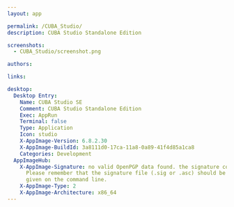 ```yaml
---
layout: app

permalink: /CUBA_Studio/
description: CUBA Studio Standalone Edition

screenshots:
  - CUBA_Studio/screenshot.png

authors:

links:

desktop:
  Desktop Entry:
    Name: CUBA Studio SE
    Comment: CUBA Studio Standalone Edition
    Exec: AppRun
    Terminal: false
    Type: Application
    Icon: studio
    X-AppImage-Version: 6.8.2.30
    X-AppImage-BuildId: 3a8111d0-17ca-11a8-0a89-41f4d85a1ca8
    Categories: Development
  AppImageHub:
    X-AppImage-Signature: no valid OpenPGP data found. the signature could not be verified.
      Please remember that the signature file (.sig or .asc) should be the first file
      given on the command line.
    X-AppImage-Type: 2
    X-AppImage-Architecture: x86_64
---
```

